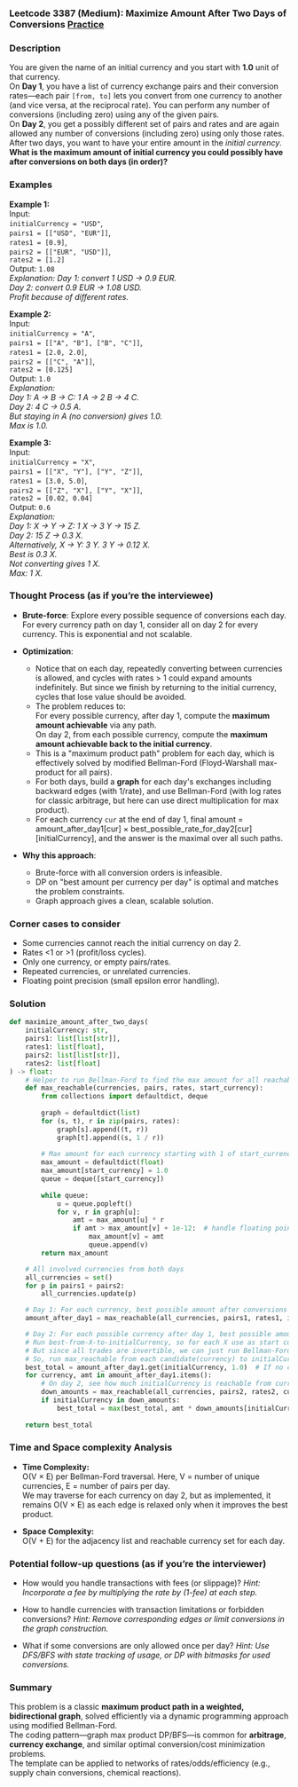 ### Leetcode 3387 (Medium): Maximize Amount After Two Days of Conversions [Practice](https://leetcode.com/problems/maximize-amount-after-two-days-of-conversions)

### Description  
You are given the name of an initial currency and you start with **1.0** unit of that currency.  
On **Day 1**, you have a list of currency exchange pairs and their conversion rates—each pair `[from, to]` lets you convert from one currency to another (and vice versa, at the reciprocal rate). You can perform any number of conversions (including zero) using any of the given pairs.  
On **Day 2**, you get a possibly different set of pairs and rates and are again allowed any number of conversions (including zero) using only those rates.  
After two days, you want to have your entire amount in the *initial currency*.  
**What is the maximum amount of initial currency you could possibly have after conversions on both days (in order)?**

### Examples  

**Example 1:**  
Input:  
`initialCurrency = "USD"`,  
`pairs1 = [["USD", "EUR"]]`,  
`rates1 = [0.9]`,  
`pairs2 = [["EUR", "USD"]]`,  
`rates2 = [1.2]`  
Output: `1.08`  
*Explanation: Day 1: convert 1 USD → 0.9 EUR.  
Day 2: convert 0.9 EUR → 1.08 USD.  
Profit because of different rates.*

**Example 2:**  
Input:  
`initialCurrency = "A"`,  
`pairs1 = [["A", "B"], ["B", "C"]]`,  
`rates1 = [2.0, 2.0]`,  
`pairs2 = [["C", "A"]]`,  
`rates2 = [0.125]`  
Output: `1.0`  
*Explanation:  
Day 1: A → B → C: 1 A → 2 B → 4 C.  
Day 2: 4 C → 0.5 A.  
But staying in A (no conversion) gives 1.0.  
Max is 1.0.*

**Example 3:**  
Input:  
`initialCurrency = "X"`,  
`pairs1 = [["X", "Y"], ["Y", "Z"]]`,  
`rates1 = [3.0, 5.0]`,  
`pairs2 = [["Z", "X"], ["Y", "X"]]`,  
`rates2 = [0.02, 0.04]`  
Output: `0.6`  
*Explanation:  
Day 1: X → Y → Z: 1 X → 3 Y → 15 Z.  
Day 2: 15 Z → 0.3 X.  
Alternatively, X → Y: 3 Y. 3 Y → 0.12 X.  
Best is 0.3 X.  
Not converting gives 1 X.  
Max: 1 X.*

### Thought Process (as if you’re the interviewee)  

- **Brute-force**: Explore every possible sequence of conversions each day. For every currency path on day 1, consider all on day 2 for every currency. This is exponential and not scalable.

- **Optimization**:
    - Notice that on each day, repeatedly converting between currencies is allowed, and cycles with rates > 1 could expand amounts indefinitely. But since we finish by returning to the initial currency, cycles that lose value should be avoided.
    - The problem reduces to:  
      For every possible currency, after day 1, compute the **maximum amount achievable** via any path.  
      On day 2, from each possible currency, compute the **maximum amount achievable back to the initial currency**.  
    - This is a "maximum product path" problem for each day, which is effectively solved by modified Bellman-Ford (Floyd-Warshall max-product for all pairs).
    - For both days, build a **graph** for each day's exchanges including backward edges (with 1/rate), and use Bellman-Ford (with log rates for classic arbitrage, but here can use direct multiplication for max product).
    - For each currency `cur` at the end of day 1, final amount = amount_after_day1[cur] × best_possible_rate_for_day2[cur][initialCurrency], and the answer is the maximal over all such paths.

- **Why this approach**:  
  - Brute-force with all conversion orders is infeasible.  
  - DP on "best amount per currency per day" is optimal and matches the problem constraints.  
  - Graph approach gives a clean, scalable solution.

### Corner cases to consider  
- Some currencies cannot reach the initial currency on day 2.
- Rates <1 or >1 (profit/loss cycles).
- Only one currency, or empty pairs/rates.
- Repeated currencies, or unrelated currencies.
- Floating point precision (small epsilon error handling).

### Solution

```python
def maximize_amount_after_two_days(
    initialCurrency: str,
    pairs1: list[list[str]],
    rates1: list[float],
    pairs2: list[list[str]],
    rates2: list[float]
) -> float:
    # Helper to run Bellman-Ford to find the max amount for all reachable currencies
    def max_reachable(currencies, pairs, rates, start_currency):
        from collections import defaultdict, deque
        
        graph = defaultdict(list)
        for (s, t), r in zip(pairs, rates):
            graph[s].append((t, r))
            graph[t].append((s, 1 / r))
        
        # Max amount for each currency starting with 1 of start_currency
        max_amount = defaultdict(float)
        max_amount[start_currency] = 1.0
        queue = deque([start_currency])
        
        while queue:
            u = queue.popleft()
            for v, r in graph[u]:
                amt = max_amount[u] * r
                if amt > max_amount[v] + 1e-12:  # handle floating point glitch
                    max_amount[v] = amt
                    queue.append(v)
        return max_amount

    # All involved currencies from both days
    all_currencies = set()
    for p in pairs1 + pairs2:
        all_currencies.update(p)

    # Day 1: For each currency, best possible amount after conversions
    amount_after_day1 = max_reachable(all_currencies, pairs1, rates1, initialCurrency)

    # Day 2: For each possible currency after day 1, best possible amount of initialCurrency after conversions
    # Run best-from-X-to-initialCurrency, so for each X use as start currency
    # But since all trades are invertible, we can just run Bellman-Ford from all to initialCurrency by reversing edges.
    # So, run max_reachable from each candidate(currency) to initialCurrency, return their max initialCurrency.
    best_total = amount_after_day1.get(initialCurrency, 1.0)  # If no conversions, retain 1.0
    for currency, amt in amount_after_day1.items():
        # On day 2, see how much initialCurrency is reachable from currency
        down_amounts = max_reachable(all_currencies, pairs2, rates2, currency)
        if initialCurrency in down_amounts:
            best_total = max(best_total, amt * down_amounts[initialCurrency])
    
    return best_total
```

### Time and Space complexity Analysis  

- **Time Complexity:**  
  O(V × E) per Bellman-Ford traversal. Here, V = number of unique currencies, E = number of pairs per day.  
  We may traverse for each currency on day 2, but as implemented, it remains O(V × E) as each edge is relaxed only when it improves the best product.

- **Space Complexity:**  
  O(V + E) for the adjacency list and reachable currency set for each day.

### Potential follow-up questions (as if you’re the interviewer)  

- How would you handle transactions with fees (or slippage)?
  *Hint: Incorporate a fee by multiplying the rate by (1-fee) at each step.*

- How to handle currencies with transaction limitations or forbidden conversions?
  *Hint: Remove corresponding edges or limit conversions in the graph construction.*

- What if some conversions are only allowed once per day?
  *Hint: Use DFS/BFS with state tracking of usage, or DP with bitmasks for used conversions.*

### Summary
This problem is a classic **maximum product path in a weighted, bidirectional graph**, solved efficiently via a dynamic programming approach using modified Bellman-Ford.  
The coding pattern—graph max product DP/BFS—is common for **arbitrage**, **currency exchange**, and similar optimal conversion/cost minimization problems.  
The template can be applied to networks of rates/odds/efficiency (e.g., supply chain conversions, chemical reactions).
